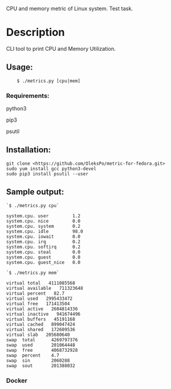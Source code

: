 CPU and memory metric of Linux system. Test task.

# Description

CLI tool to print CPU and Memory Utilization.

## Usage:
```
    $ ./metrics.py [cpu|mem]
```

### Requirements:

python3

pip3

psutil

## Installation:
```
git clone <https://github.com/OleksPo/metric-for-fedora.git>
sudo yum install gcc python3-devel
sudo pip3 install psutil --user
```

## Sample output:
```
`$ ./metrics.py cpu`

system.cpu. user         1.2
system.cpu. nice         0.0
system.cpu. system       0.2
system.cpu. idle         98.0
system.cpu. iowait       0.0
system.cpu. irq          0.2
system.cpu. softirq      0.2
system.cpu. steal        0.0
system.cpu. guest        0.0
system.cpu. guest_nice   0.0
```

```
`$ ./metrics.py mem`

virtual total   4111085568
virtual available   711323648
virtual percent   82.7
virtual used   2995433472
virtual free   171413504
virtual active   2604814336
virtual inactive   941674496
virtual buffers   45191168
virtual cached   899047424
virtual shared   172609536
virtual slab   205680640
swap  total      4269797376
swap  used       201064448
swap  free       4068732928
swap  percent    4.7
swap  sin        2060288
swap  sout       201388032
```

### Docker
